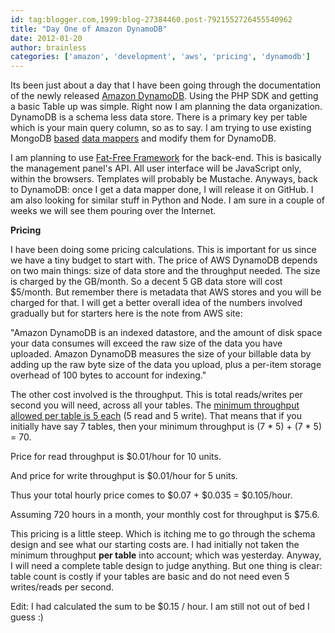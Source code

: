 ```yaml
---
id: tag:blogger.com,1999:blog-27384460.post-7921552726455540962
title: "Day One of Amazon DynamoDB"
date: 2012-01-20
author: brainless
categories: ['amazon', 'development', 'aws', 'pricing', 'dynamodb']
---
```


Its been just about a day that I have been going through the documentation of the newly released [Amazon DynamoDB](https://aws.amazon.com/dynamodb/). Using the PHP SDK and getting a basic Table up was simple. Right now I am planning the data organization. DynamoDB is a schema less data store. There is a primary key per table which is your main query column, so as to say. I am trying to use existing MongoDB [based](https://github.com/jamm/DataMapper) [data mappers](http://fatfree.sourceforge.net/page/data-mappers) and modify them for DynamoDB.  

I am planning to use [Fat-Free Framework](http://fatfree.sourceforge.net/) for the back-end. This is basically the management panel's API. All user interface will be JavaScript only, within the browsers. Templates will probably be Mustache. Anyways, back to DynamoDB: once I get a data mapper done, I will release it on GitHub. I am also looking for similar stuff in Python and Node. I am sure in a couple of weeks we will see them pouring over the Internet.  

**Pricing**  

I have been doing some pricing calculations. This is important for us since we have a tiny budget to start with. The price of AWS DynamoDB depends on two main things: size of data store and the throughput needed. The size is charged by the GB/month. So a decent 5 GB data store will cost $5/month. But remember there is metadata that AWS stores and you will be charged for that. I will get a better overall idea of the numbers involved gradually but for starters here is the note from AWS site:  

"Amazon DynamoDB is an indexed datastore, and the amount of disk space your data consumes will exceed the raw size of the data you have uploaded. Amazon DynamoDB measures the size of your billable data by adding up the raw byte size of the data you upload, plus a per-item storage overhead of 100 bytes to account for indexing."  

The other cost involved is the throughput. This is total reads/writes per second you will need, across all your tables. The [minimum throughput allowed per table is 5 each](http://docs.amazonwebservices.com/amazondynamodb/latest/developerguide/Limits.html) (5 read and 5 write). That means that if you initially have say 7 tables, then your minimum throughput is (7 \* 5) + (7 \* 5) = 70.  

Price for read throughput is $0.01/hour for 10 units.  

And price for write throughput is $0.01/hour for 5 units.  

Thus your total hourly price comes to $0.07 + $0.035 = $0.105/hour.  

Assuming 720 hours in a month, your monthly cost for throughput is $75.6.  

This pricing is a little steep. Which is itching me to go through the schema design and see what our starting costs are. I had initially not taken the minimum throughput **per table** into account; which was yesterday. Anyway, I will need a complete table design to judge anything. But one thing is clear: table count is costly if your tables are basic and do not need even 5 writes/reads per second.  

Edit: I had calculated the sum to be $0.15 / hour. I am still not out of bed I guess :)